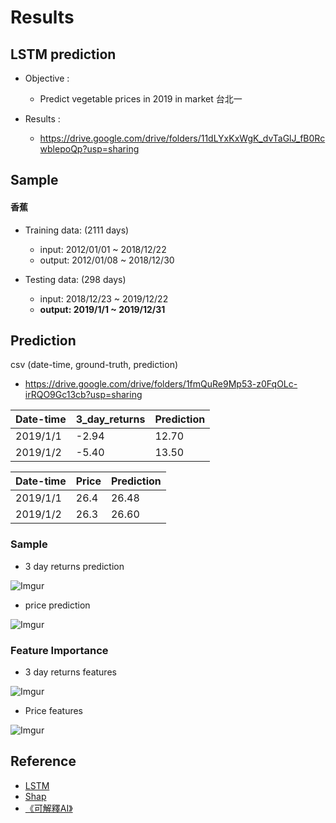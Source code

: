 # Results
## LSTM prediction

* Objective :
    * Predict vegetable prices in 2019 in market 台北一

* Results : 
    * https://drive.google.com/drive/folders/11dLYxKxWgK_dvTaGlJ_fB0RcwblepoQp?usp=sharing


## Sample
#### 香蕉
* Training data: (2111 days)
    * input: 2012/01/01 ~ 2018/12/22
    * output: 2012/01/08 ~ 2018/12/30

* Testing data: (298 days)
    * input: 2018/12/23 ~ 2019/12/22
    * **output: 2019/1/1 ~ 2019/12/31**

## Prediction
csv (date-time, ground-truth, prediction)
* https://drive.google.com/drive/folders/1fmQuRe9Mp53-z0FqOLc-irRQO9Gc13cb?usp=sharing



| Date-time | 3_day_returns | Prediction |
| -------- | -------- | -------- |
| 2019/1/1     | -2.94     | 12.70     |
| 2019/1/2     | -5.40     | 13.50     |


| Date-time | Price | Prediction |
| -------- | -------- | -------- |
| 2019/1/1     | 26.4     | 26.48     |
| 2019/1/2     | 26.3     | 26.60     |



### Sample
* 3 day returns prediction

![Imgur](https://i.imgur.com/KrESfgK.png)
* price prediction

![Imgur](https://i.imgur.com/MbS25jy.png)

### Feature Importance
* 3 day returns features

![Imgur](https://i.imgur.com/Qscy0kR.jpg)
* Price features

![Imgur](https://i.imgur.com/iROLJPL.jpg)

## Reference
* [LSTM](https://medium.com/@daniel820710/%E5%88%A9%E7%94%A8keras%E5%BB%BA%E6%A7%8Blstm%E6%A8%A1%E5%9E%8B-%E4%BB%A5stock-prediction-%E7%82%BA%E4%BE%8B-1-67456e0a0b)
* [Shap](https://gitee.com/mirrors/SHAP?fbclid=IwAR0csbYzN2Qmosyr73PRnuDGIjhFfsUYnawjlSyMP-0M0E0wSrIT_wuhlrQ)
* [《可解釋AI》](https://medium.com/@jimmywu0621/%E5%8F%AF%E8%A7%A3%E9%87%8B%EF%BD%81%EF%BD%89-%E4%BB%80%E9%BA%BC%E6%98%AFshap-5ec3953e3c5b)
